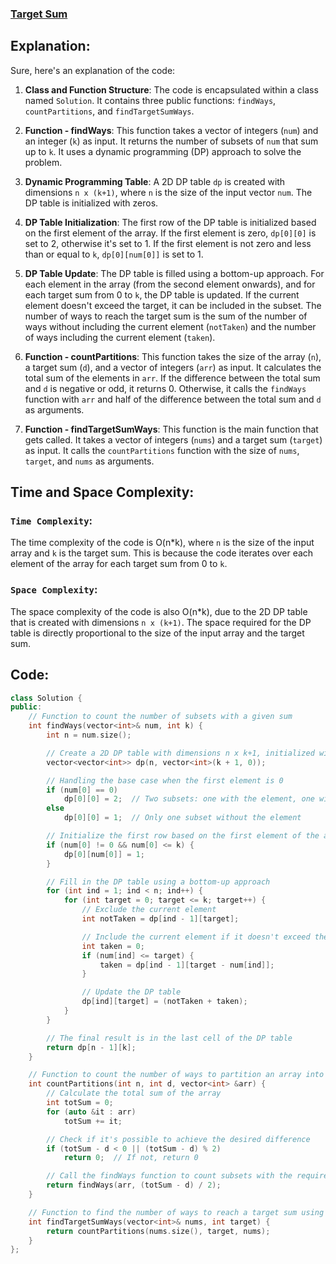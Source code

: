 ### [Target Sum](https://leetcode.com/problems/target-sum/description/)

## Explanation:
Sure, here's an explanation of the code:

1. **Class and Function Structure**: The code is encapsulated within a class named `Solution`. It contains three public functions: `findWays`, `countPartitions`, and `findTargetSumWays`.

2. **Function - findWays**: This function takes a vector of integers (`num`) and an integer (`k`) as input. It returns the number of subsets of `num` that sum up to `k`. It uses a dynamic programming (DP) approach to solve the problem.

3. **Dynamic Programming Table**: A 2D DP table `dp` is created with dimensions `n x (k+1)`, where `n` is the size of the input vector `num`. The DP table is initialized with zeros.

4. **DP Table Initialization**: The first row of the DP table is initialized based on the first element of the array. If the first element is zero, `dp[0][0]` is set to 2, otherwise it's set to 1. If the first element is not zero and less than or equal to `k`, `dp[0][num[0]]` is set to 1.

5. **DP Table Update**: The DP table is filled using a bottom-up approach. For each element in the array (from the second element onwards), and for each target sum from 0 to `k`, the DP table is updated. If the current element doesn't exceed the target, it can be included in the subset. The number of ways to reach the target sum is the sum of the number of ways without including the current element (`notTaken`) and the number of ways including the current element (`taken`).

6. **Function - countPartitions**: This function takes the size of the array (`n`), a target sum (`d`), and a vector of integers (`arr`) as input. It calculates the total sum of the elements in `arr`. If the difference between the total sum and `d` is negative or odd, it returns 0. Otherwise, it calls the `findWays` function with `arr` and half of the difference between the total sum and `d` as arguments.

7. **Function - findTargetSumWays**: This function is the main function that gets called. It takes a vector of integers (`nums`) and a target sum (`target`) as input. It calls the `countPartitions` function with the size of `nums`, `target`, and `nums` as arguments.

## Time and Space Complexity:
### `Time Complexity`:
The time complexity of the code is O(n*k), where `n` is the size of the input array and `k` is the target sum. This is because the code iterates over each element of the array for each target sum from 0 to `k`.

### `Space Complexity`:
The space complexity of the code is also O(n*k), due to the 2D DP table that is created with dimensions `n x (k+1)`. The space required for the DP table is directly proportional to the size of the input array and the target sum.

## Code:
```cpp
class Solution {
public:
    // Function to count the number of subsets with a given sum
    int findWays(vector<int>& num, int k) {
        int n = num.size();

        // Create a 2D DP table with dimensions n x k+1, initialized with zeros
        vector<vector<int>> dp(n, vector<int>(k + 1, 0));

        // Handling the base case when the first element is 0
        if (num[0] == 0) 
            dp[0][0] = 2;  // Two subsets: one with the element, one without
        else 
            dp[0][0] = 1;  // Only one subset without the element

        // Initialize the first row based on the first element of the array
        if (num[0] != 0 && num[0] <= k) {
            dp[0][num[0]] = 1;
        }

        // Fill in the DP table using a bottom-up approach
        for (int ind = 1; ind < n; ind++) {
            for (int target = 0; target <= k; target++) {
                // Exclude the current element
                int notTaken = dp[ind - 1][target];

                // Include the current element if it doesn't exceed the target
                int taken = 0;
                if (num[ind] <= target) {
                    taken = dp[ind - 1][target - num[ind]];
                }

                // Update the DP table
                dp[ind][target] = (notTaken + taken);
            }
        }

        // The final result is in the last cell of the DP table
        return dp[n - 1][k];
    }

    // Function to count the number of ways to partition an array into two subsets
    int countPartitions(int n, int d, vector<int> &arr) {
        // Calculate the total sum of the array
        int totSum = 0;
        for (auto &it : arr) 
            totSum += it;

        // Check if it's possible to achieve the desired difference
        if (totSum - d < 0 || (totSum - d) % 2) 
            return 0;  // If not, return 0

        // Call the findWays function to count subsets with the required sum
        return findWays(arr, (totSum - d) / 2);
    }

    // Function to find the number of ways to reach a target sum using given numbers
    int findTargetSumWays(vector<int>& nums, int target) {
        return countPartitions(nums.size(), target, nums);
    }
};
```
